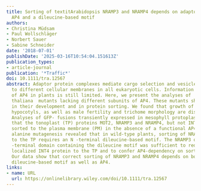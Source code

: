 ```yaml
---
title: Sorting of textitArabidopsis NRAMP3 and NRAMP4 depends on adaptor protein complex
  AP4 and a dileucine‐based motif
authors:
- Christina Müdsam
- Paul Wollschläger
- Norbert Sauer
- Sabine Schneider
date: '2018-07-01'
publishDate: '2025-03-16T10:54:04.151613Z'
publication_types:
- article-journal
publication: '*Traffic*'
doi: 10.1111/tra.12567
abstract: Adaptor protein complexes mediate cargo selection and vesicle trafficking
  to different cellular membranes in all eukaryotic cells. Information on the role
  of AP4 in plants is still limited. Here, we present the analyses of  Arabidopsis
  thaliana  mutants lacking different subunits of AP4. These mutants show abnormalities
  in their development and in protein sorting. We found that growth of roots and etiolated
  hypocotyls, as well as male fertility and trichome morphology are disturbed in ap4.
  Analyses of GFP‐ fusions transiently expressed in mesophyll protoplasts demonstrated
  that the tonoplast (TP) proteins MOT2, NRAMP3 and NRAMP4, but not INT1, are partially
  sorted to the plasma membrane (PM) in the absence of a functional AP4 complex. Moreover,
  alanine mutagenesis revealed that in wild‐type plants, sorting of NRAMP3 and NRAMP4
  to the TP requires an N ‐terminal dileucine‐based motif. The NRAMP3 or NRAMP4 N
  ‐terminal domain containing the dileucine motif was sufficient to redirect the PM
  localized INT4 protein to the TP and to confer AP4‐dependency on sorting of INT1.
  Our data show that correct sorting of NRAMP3 and NRAMP4 depends on both, an N ‐terminal
  dileucine‐based motif as well as AP4.
links:
- name: URL
  url: https://onlinelibrary.wiley.com/doi/10.1111/tra.12567
---
```

